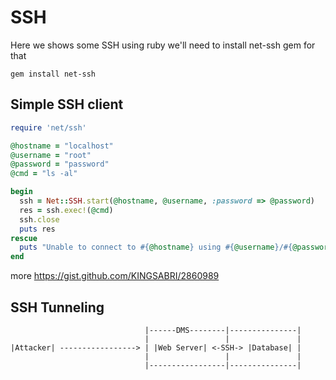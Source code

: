 # SSH
Here we shows some SSH using ruby
we'll need to install net-ssh gem for that

```
gem install net-ssh
```


## Simple SSH client
```ruby
require 'net/ssh'

@hostname = "localhost"
@username = "root"
@password = "password"
@cmd = "ls -al"

begin
  ssh = Net::SSH.start(@hostname, @username, :password => @password)
  res = ssh.exec!(@cmd)
  ssh.close
  puts res
rescue
  puts "Unable to connect to #{@hostname} using #{@username}/#{@password}"
end
```

more
https://gist.github.com/KINGSABRI/2860989

## SSH Tunneling

```
                              |------DMS--------|---------------|
                              |                 |               |
|Attacker| -----------------> | |Web Server| <-SSH-> |Database| |
                              |                 |               |
                              |-----------------|---------------|
```